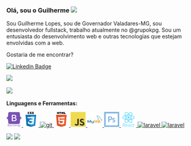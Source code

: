 ### Olá, sou o Guilherme <img src="https://media.giphy.com/media/hvRJCLFzcasrR4ia7z/giphy.gif" width="25px">

<!--
**guilopes2020/guilopes2020** is a ✨ _special_ ✨ repository because its `README.md` (this file) appears on your GitHub profile.



Here are some ideas to get you started:

- 🔭 I’m currently working on ...
- 🌱 I’m currently learning ...
- 👯 I’m looking to collaborate on ...
- 🤔 I’m looking for help with ...
- 💬 Ask me about ...
- 📫 How to reach me: ...
- 😄 Pronouns: ...
- ⚡ Fun fact: ...
-->


Sou Guilherme Lopes, sou de Governador Valadares-MG, sou desenvolvedor fullstack,  trabalho atualmente no @grupokpg. Sou um entusiasta do desenvolvimento web e outras tecnologias que estejam envolvidas com a web.

Gostaria de me encontrar?


[![Linkedin Badge](https://img.shields.io/badge/-LinkedIn-blue?style=flat-square&logo=Linkedin&logoColor=white&link=https://www.linkedin.com/in/guilherme-lopes-armindo-67a0a176/)](https://www.linkedin.com/in/guilherme-lopes-armindo-67a0a176/) <a href="https://wa.me/5533988056387" alt="WhatsApp" target="_blank">

<img src="https://img.shields.io/badge/-WhatsApp-25d366?style=flat-square&labelColor=25d366&logo=whatsapp&logoColor=white&link=https://wa.me/5533988056387"/>

</a> <a href="mailto:guilopesdev@gmail.com" alt="gmail" target="_blank">

<img src="https://img.shields.io/badge/-Gmail-FF0000?style=flat-square&labelColor=FF0000&logo=gmail&logoColor=white&link=mailto:guilopesdev@gmail.com" />

</a>

**Linguagens e Ferramentas:**  

<p align="left"> <a href="https://getbootstrap.com" target="_blank"> <img src="https://raw.githubusercontent.com/devicons/devicon/master/icons/bootstrap/bootstrap-plain-wordmark.svg" alt="bootstrap" width="40" height="40"/> </a> <a href="https://www.w3schools.com/css/" target="_blank"> <img src="https://raw.githubusercontent.com/devicons/devicon/master/icons/css3/css3-original-wordmark.svg" alt="css3" width="40" height="40"/> </a> <a href="https://git-scm.com/" target="_blank"> <img src="https://www.vectorlogo.zone/logos/git-scm/git-scm-icon.svg" alt="git" width="40" height="40"/> </a> <a href="https://www.w3.org/html/" target="_blank"> <img src="https://raw.githubusercontent.com/devicons/devicon/master/icons/html5/html5-original-wordmark.svg" alt="html5" width="40" height="40"/> </a> <a href="https://developer.mozilla.org/en-US/docs/Web/JavaScript" target="_blank"> <img src="https://raw.githubusercontent.com/devicons/devicon/master/icons/javascript/javascript-original.svg" alt="javascript" width="40" height="40"/> </a> <a href="https://www.mysql.com/" target="_blank"> <img src="https://raw.githubusercontent.com/devicons/devicon/master/icons/mysql/mysql-original-wordmark.svg" alt="mysql" width="40" height="40"/> </a> <a href="https://www.photoshop.com/en" target="_blank"> <img src="https://raw.githubusercontent.com/devicons/devicon/master/icons/photoshop/photoshop-line.svg" alt="photoshop" width="40" height="40"/> </a> <a href="https://reactjs.org/" target="_blank"> <img src="https://raw.githubusercontent.com/devicons/devicon/master/icons/react/react-original-wordmark.svg" alt="react" width="40" height="40"/> </a> <a href="https://vuejs.org/" target="_blank">  </a> <a href="https://laravel.com/" target="_blank"> <img src="https://laravel.com/img/logotype.min.svg" alt="laravel" width="60" height="60"/> </a> <a href="https://www.php.net/" target="_blank"> <img src="https://www.php.net/images/logos/php-logo.svg" alt="laravel" width="60" height="60"/> </a> </p>

<p>
  <img height="180em" src="https://github-readme-stats.vercel.app/api?username=guilopes2020&show_icons=true&hide_border=true&&count_private=true&include_all_commits=true&theme=radical" />
  <img height="180em" src="https://github-readme-stats.vercel.app/api/top-langs/?username=guilopes2020&exclude_repo=KNN-Image-Classification&show_icons=true&hide_border=true&layout=compact&langs_count=8&theme=radical"/>
</p>


